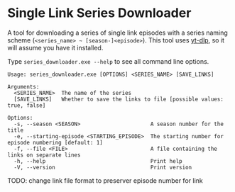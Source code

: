 # Single Link Series Downloader

A tool for downloading a series of single link episodes with a series naming scheme (`<series_name> ~ [season-]<episode>`).
This tool uses [yt-dlp](https://github.com/yt-dlp/yt-dlp), so it will assume you have it installed.

Type `series_downloader.exe --help` to see all command line options.

```
Usage: series_downloader.exe [OPTIONS] <SERIES_NAME> [SAVE_LINKS]

Arguments:
  <SERIES_NAME>  The name of the series
  [SAVE_LINKS]   Whether to save the links to file [possible values: true, false]

Options:
  -s, --season <SEASON>                      A season number for the title
  -e, --starting-episode <STARTING_EPISODE>  The starting number for episode numbering [default: 1]
  -f, --file <FILE>                          A file containing the links on separate lines
  -h, --help                                 Print help
  -V, --version                              Print version
```

TODO: change link file format to preserver episode number for link